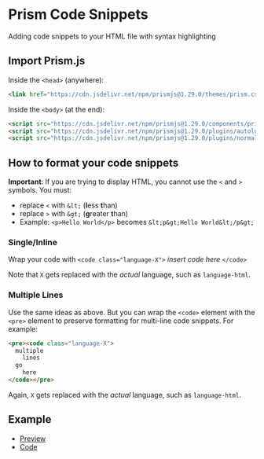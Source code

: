 # Prism Code Snippets

Adding code snippets to your HTML file with syntax highlighting

## Import Prism.js

Inside the `<head>` (anywhere):

```html
<link href="https://cdn.jsdelivr.net/npm/prismjs@1.29.0/themes/prism.css" rel="stylesheet" /> 
```

Inside the `<body>` (at the end):

```html
<script src="https://cdn.jsdelivr.net/npm/prismjs@1.29.0/components/prism-core.min.js"></script>
<script src="https://cdn.jsdelivr.net/npm/prismjs@1.29.0/plugins/autoloader/prism-autoloader.min.js"></script>
<script src="https://cdn.jsdelivr.net/npm/prismjs@1.29.0/plugins/normalize-whitespace/prism-normalize-whitespace.min.js"></script>
```


## How to format your code snippets

**Important**: If you are trying to display HTML, you cannot use the `<` and `>` symbols. You must:
* replace `<` with `&lt;` (**l**ess **t**han)
* replace `>` with `&gt;` (**g**reater **t**han)
* Example: `<p>Hello World</p>` becomes `&lt;p&gt;Hello World&lt;/p&gt;`

### Single/Inline

Wrap your code with `<code class="language-X">` _insert code here_ `</code>`

Note that `X` gets replaced with the _actual_ language, such as `language-html`.

### Multiple Lines

Use the same ideas as above. But you can wrap the `<code>` element with the `<pre>` element to preserve formatting for multi-line code snippets. For example:

```html
<pre><code class="language-X">
  multiple
    lines 
  go
    here
</code></pre>
```

Again, `X` gets replaced with the _actual_ language, such as `language-html`.

## Example

* [Preview]()
* [Code]()
